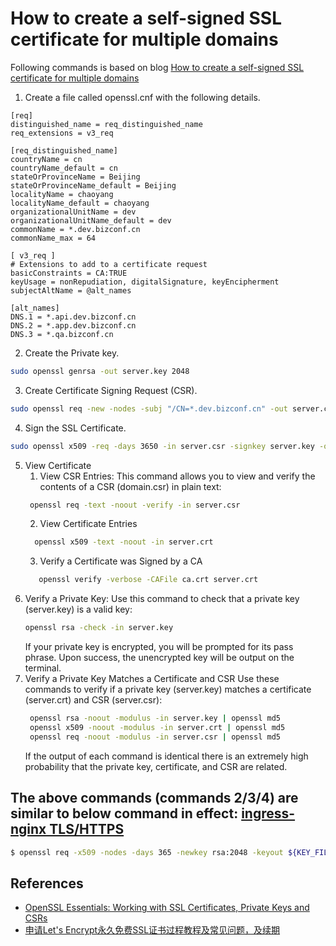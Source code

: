 # How to create a self-signed SSL certificate for multiple domains

Following commands is based on blog [How to create a self-signed SSL certificate for multiple domains](https://medium.com/@pubudu538/how-to-create-a-self-signed-ssl-certificate-for-multiple-domains-25284c91142b)

1. Create a file called openssl.cnf with the following details.
```properties 
[req]
distinguished_name = req_distinguished_name
req_extensions = v3_req

[req_distinguished_name]
countryName = cn
countryName_default = cn
stateOrProvinceName = Beijing
stateOrProvinceName_default = Beijing
localityName = chaoyang
localityName_default = chaoyang
organizationalUnitName = dev
organizationalUnitName_default = dev
commonName = *.dev.bizconf.cn
commonName_max = 64

[ v3_req ]
# Extensions to add to a certificate request
basicConstraints = CA:TRUE
keyUsage = nonRepudiation, digitalSignature, keyEncipherment
subjectAltName = @alt_names

[alt_names]
DNS.1 = *.api.dev.bizconf.cn
DNS.2 = *.app.dev.bizconf.cn
DNS.3 = *.qa.bizconf.cn
```
2. Create the Private key.
```bash
sudo openssl genrsa -out server.key 2048
```
3. Create Certificate Signing Request (CSR).
```bash
sudo openssl req -new -nodes -subj "/CN=*.dev.bizconf.cn" -out server.csr -key server.key -config create-cert.cnf 
```
4. Sign the SSL Certificate.
```bash
sudo openssl x509 -req -days 3650 -in server.csr -signkey server.key -out server.crt -extensions v3_req -extfile create-cert.cnf 
```
5. View Certificate
   1. View CSR Entries: This command allows you to view and verify the contents of a CSR (domain.csr) in plain text:
   ```bash
    openssl req -text -noout -verify -in server.csr
   ```
   2. View Certificate Entries
    ```bash
      openssl x509 -text -noout -in server.crt 
    ```
   3. Verify a Certificate was Signed by a CA
   ```bash
      openssl verify -verbose -CAFile ca.crt server.crt 
    ```
6. Verify a Private Key: Use this command to check that a private key (server.key) is a valid key:
    ```bash
    openssl rsa -check -in server.key
    ```
    If your private key is encrypted, you will be prompted for its pass phrase. Upon success, the unencrypted key will be output on the terminal.
7. Verify a Private Key Matches a Certificate and CSR
   Use these commands to verify if a private key (server.key) matches a certificate (server.crt) and CSR (server.csr):
   ```bash
    openssl rsa -noout -modulus -in server.key | openssl md5
    openssl x509 -noout -modulus -in server.crt | openssl md5
    openssl req -noout -modulus -in server.csr | openssl md5
   ```
   If the output of each command is identical there is an extremely high probability that the private key, certificate, and CSR are related.


## The above commands (commands 2/3/4) are similar to below command in effect: [ingress-nginx TLS/HTTPS](https://kubernetes.github.io/ingress-nginx/user-guide/tls/)
```bash
$ openssl req -x509 -nodes -days 365 -newkey rsa:2048 -keyout ${KEY_FILE} -out ${CERT_FILE} -subj "/CN=${HOST}/O=${HOST}"
```

## References
   - [OpenSSL Essentials: Working with SSL Certificates, Private Keys and CSRs](https://www.digitalocean.com/community/tutorials/openssl-essentials-working-with-ssl-certificates-private-keys-and-csrs)
   - [申请Let's Encrypt永久免费SSL证书过程教程及常见问题，及续期](https://blog.csdn.net/u013378306/article/details/80030405)
